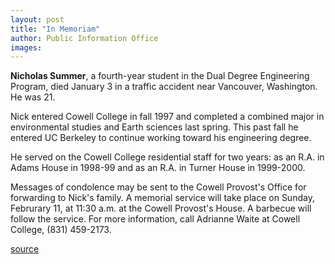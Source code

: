 ```yaml
---
layout: post
title: "In Memoriam"
author: Public Information Office
images:
---
```


**Nicholas Summer**, a fourth-year student in the Dual Degree Engineering Program, died January 3 in a traffic accident near Vancouver, Washington. He was 21.

Nick entered Cowell College in fall 1997 and completed a combined major in environmental studies and Earth sciences last spring. This past fall he entered UC Berkeley to continue working toward his engineering degree.

He served on the Cowell College residential staff for two years: as an R.A. in Adams House in 1998-99 and as an R.A. in Turner House in 1999-2000.

Messages of condolence may be sent to the Cowell Provost's Office for forwarding to Nick's family. A memorial service will take place on Sunday, Februrary 11, at 11:30 a.m. at the Cowell Provost's House. A barbecue will follow the service. For more information, call Adrianne Waite at Cowell College, (831) 459-2173.  
  
[source](http://www1.ucsc.edu/currents/00-01/02-05/inmemoriam.html "Permalink to inmemoriam")
